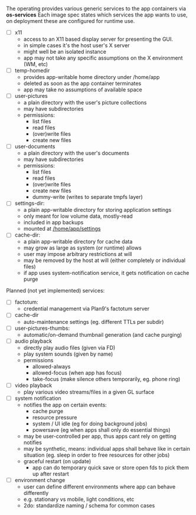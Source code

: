 The operating provides various generic services to the app containers via **os-services**
Each image spec states which services the app wants to use, on deployment these are
configured for runtime use.

- [ ] x11
    * access to an X11 based display server for presenting the GUI.
    * in simple cases it's the host user's X server
    * might well be an isolated instance
    * app may not take any specific assumptions on the X environment (WM, etc)
- [ ] temp-homedir
    * provides app-writable home directory under /home/app
    * deleted as soon as the app container terminates
    * app may take no assumptions of available space
- [ ] user-pictures
    * a plain directory with the user's picture collections
    * may have subdirectories
    * permissions:
        * list files
        * read files
        * (over)write files
        * create new files
- [ ] user-documents
    * a plain directory with the user's documents
    * may have subdirectories
    * permissions:
        * list files
        * read files
        * (over)write files
        * create new files
        * dummy-write (writes to separate tmpfs layer)
- [ ] settings-dir:
    * a plain app-writable directory for storing application settings
    * only meant for low volume data, mostly-read
    * included in app backups
    * mounted at [/home/app/settings](settings)
- [ ] cache-dir:
    * a plain app-writable directory for cache data
    * may grow as large as system (or runtime) allows
    * user may impose arbitrary restrictions at will
    * may be removed by the host at will (either completely or individual files)
    * if app uses system-notification service, it gets notification on cache purge

Planned (not yet implemented) services:

- [ ] factotum:
    * credential management via Plan9's factotum server
- [ ] cache-dir
    * auto-maintenance settings (eg. different TTLs per subdir)
- [ ] user-pictures-thumbs:
    * automatic/on-demand thumbnail generation (and cache purging)
- [ ] audio playback
    * directly play audio files (given via FD)
    * play system sounds (given by name)
    * permissions
        * allowed-always
        * allowed-focus (when app has focus)
        * take-focus (make silence others temporarily, eg. phone ring)
- [ ] video playback
    * play various video streams/files in a given GL surface
- [ ] system notification
    * notifies the app on certain events:
        * cache purge
        * resource pressure
        * system / UI idle (eg for doing background jobs)
        * powersave (eg when apps shall only do essential things)
    * may be user-controlled per app, thus apps cant rely on getting notifies
    * may be synthetic, means: individual apps shall behave like in certain situation (eg. sleep in order to free resources for other jobs)
    * graceful restart (on update)
        * app can do temporary quick save or store open fds to pick them up after restart
- [ ] environment change
     * user can define different environments where app can behave differently
    * e.g. stationary vs mobile, light conditions, etc
    * 2do: standardize naming / schema for common cases
